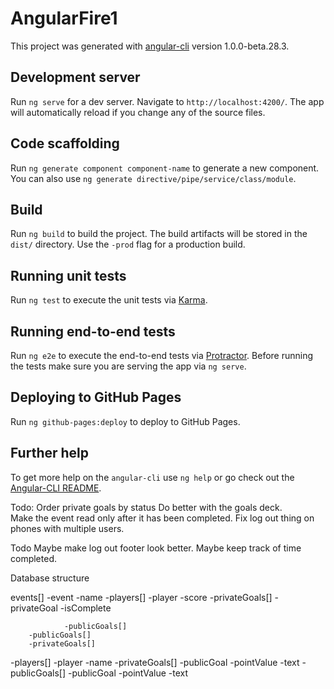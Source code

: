 # AngularFire1

This project was generated with [angular-cli](https://github.com/angular/angular-cli) version 1.0.0-beta.28.3.

## Development server
Run `ng serve` for a dev server. Navigate to `http://localhost:4200/`. The app will automatically reload if you change any of the source files.

## Code scaffolding

Run `ng generate component component-name` to generate a new component. You can also use `ng generate directive/pipe/service/class/module`.

## Build

Run `ng build` to build the project. The build artifacts will be stored in the `dist/` directory. Use the `-prod` flag for a production build.

## Running unit tests

Run `ng test` to execute the unit tests via [Karma](https://karma-runner.github.io).

## Running end-to-end tests

Run `ng e2e` to execute the end-to-end tests via [Protractor](http://www.protractortest.org/).
Before running the tests make sure you are serving the app via `ng serve`.

## Deploying to GitHub Pages

Run `ng github-pages:deploy` to deploy to GitHub Pages.

## Further help

To get more help on the `angular-cli` use `ng help` or go check out the [Angular-CLI README](https://github.com/angular/angular-cli/blob/master/README.md).

Todo:
    Order private goals by status
    Do better with the goals deck.    
    Make the event read only after it has been completed.
    Fix log out thing on phones with multiple users.
    

Todo Maybe
    make log out footer look better.
    Maybe keep track of time completed.

Database structure

events[]
    -event
        -name
        -players[]
            -player
                -score
                -privateGoals[]
                    -privateGoal
                        -isComplete
                        
                -publicGoals[]
        -publicGoals[]
        -privateGoals[]
-players[]
    -player
        -name
-privateGoals[]
    -publicGoal
        -pointValue
        -text
-publicGoals[]
    -publicGoal
        -pointValue
        -text


